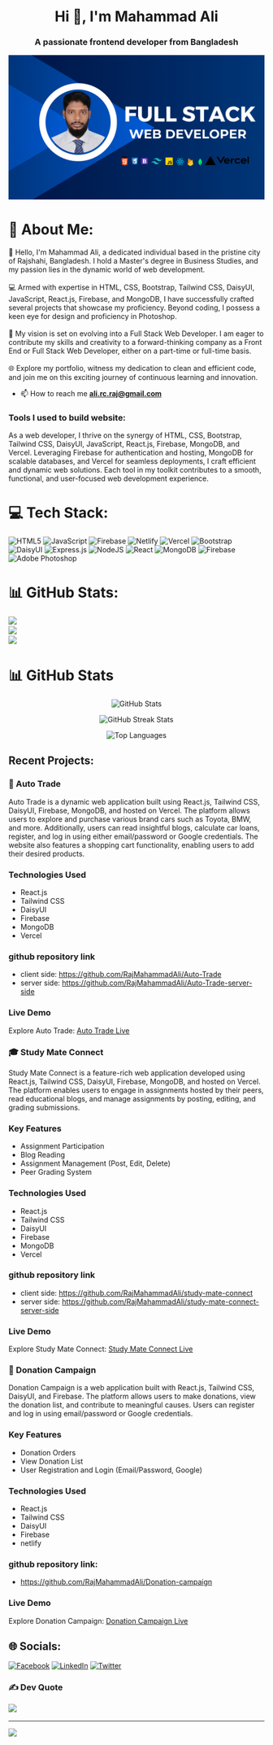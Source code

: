 <h1 align="center">Hi 👋, I'm Mahammad Ali</h1>
<h3 align="center">A passionate frontend developer from Bangladesh</h3>

<div><img src="https://github.com/RajMahammadAli/RajMahammadAli/blob/main/gitProfileImage"/></div>

# 💫 About Me:
👋 Hello, I'm Mahammad Ali, a dedicated individual based in the pristine city of Rajshahi, Bangladesh. I hold a Master's degree in Business Studies, and my passion lies in the dynamic world of web development.<br><br>💻 Armed with expertise in HTML, CSS, Bootstrap, Tailwind CSS, DaisyUI, JavaScript, React.js, Firebase, and MongoDB, I have successfully crafted several projects that showcase my proficiency. Beyond coding, I possess a keen eye for design and proficiency in Photoshop.<br><br>🚀 My vision is set on evolving into a Full Stack Web Developer. I am eager to contribute my skills and creativity to a forward-thinking company as a Front End or Full Stack Web Developer, either on a part-time or full-time basis.<br><br>🌐 Explore my portfolio, witness my dedication to clean and efficient code, and join me on this exciting journey of continuous learning and innovation.


- 📫 How to reach me **ali.rc.raj@gmail.com**

### Tools I used to build website:
As a web developer, I thrive on the synergy of HTML, CSS, Bootstrap, Tailwind CSS, DaisyUI, JavaScript, React.js, Firebase, MongoDB, and Vercel. Leveraging Firebase for authentication and hosting, MongoDB for scalable databases, and Vercel for seamless deployments, I craft efficient and dynamic web solutions. Each tool in my toolkit contributes to a smooth, functional, and user-focused web development experience.


# 💻 Tech Stack:
![HTML5](https://img.shields.io/badge/html5-%23E34F26.svg?style=for-the-badge&logo=html5&logoColor=white) ![JavaScript](https://img.shields.io/badge/javascript-%23323330.svg?style=for-the-badge&logo=javascript&logoColor=%23F7DF1E) ![Firebase](https://img.shields.io/badge/firebase-%23039BE5.svg?style=for-the-badge&logo=firebase) ![Netlify](https://img.shields.io/badge/netlify-%23000000.svg?style=for-the-badge&logo=netlify&logoColor=#00C7B7) ![Vercel](https://img.shields.io/badge/vercel-%23000000.svg?style=for-the-badge&logo=vercel&logoColor=white) ![Bootstrap](https://img.shields.io/badge/bootstrap-%238511FA.svg?style=for-the-badge&logo=bootstrap&logoColor=white) ![DaisyUI](https://img.shields.io/badge/daisyui-5A0EF8?style=for-the-badge&logo=daisyui&logoColor=white) ![Express.js](https://img.shields.io/badge/express.js-%23404d59.svg?style=for-the-badge&logo=express&logoColor=%2361DAFB) ![NodeJS](https://img.shields.io/badge/node.js-6DA55F?style=for-the-badge&logo=node.js&logoColor=white) ![React](https://img.shields.io/badge/react-%2320232a.svg?style=for-the-badge&logo=react&logoColor=%2361DAFB) ![MongoDB](https://img.shields.io/badge/MongoDB-%234ea94b.svg?style=for-the-badge&logo=mongodb&logoColor=white) ![Firebase](https://img.shields.io/badge/Firebase-039BE5?style=for-the-badge&logo=Firebase&logoColor=white) ![Adobe Photoshop](https://img.shields.io/badge/adobe%20photoshop-%2331A8FF.svg?style=for-the-badge&logo=adobe%20photoshop&logoColor=white)

# 📊 GitHub Stats:
![](https://github-readme-stats.vercel.app/api?username=RajMahammadAli&theme=dark&hide_border=false&include_all_commits=false&count_private=false)<br/>
![](https://github-readme-streak-stats.herokuapp.com/?user=RajMahammadAli&theme=dark&hide_border=false)<br/>
![](https://github-readme-stats.vercel.app/api/top-langs/?username=RajMahammadAli&theme=dark&hide_border=false&include_all_commits=false&count_private=false&layout=compact)

# 📊 GitHub Stats

<p align="center">
  <img style="max-width: 100%" src="https://github-readme-stats.vercel.app/api?username=RajMahammadAli&theme=dark&hide_border=true&include_all_commits=true&count_private=true" alt="GitHub Stats"/>
</p>


<p align="center">
  <img src="https://github-readme-streak-stats.herokuapp.com/?user=RajMahammadAli&theme=dark&hide_border=true" alt="GitHub Streak Stats"/>
</p>

<p align="center">
  <img src="https://github-readme-stats.vercel.app/api/top-langs/?username=RajMahammadAli&theme=dark&hide_border=true&layout=compact" alt="Top Languages"/>
</p>

## Recent Projects: 

### 🚗 Auto Trade

Auto Trade is a dynamic web application built using React.js, Tailwind CSS, DaisyUI, Firebase, MongoDB, and hosted on Vercel. The platform allows users to explore and purchase various brand cars such as Toyota, BMW, and more. Additionally, users can read insightful blogs, calculate car loans, register, and log in using either email/password or Google credentials. The website also features a shopping cart functionality, enabling users to add their desired products.

### Technologies Used
- React.js
- Tailwind CSS
- DaisyUI
- Firebase
- MongoDB
- Vercel

### github repository link
- client side: https://github.com/RajMahammadAli/Auto-Trade
- server side: https://github.com/RajMahammadAli/Auto-Trade-server-side
### Live Demo
Explore Auto Trade: [Auto Trade Live](https://brand-car.firebaseapp.com)


### 🎓 Study Mate Connect

Study Mate Connect is a feature-rich web application developed using React.js, Tailwind CSS, DaisyUI, Firebase, MongoDB, and hosted on Vercel. The platform enables users to engage in assignments hosted by their peers, read educational blogs, and manage assignments by posting, editing, and grading submissions.

### Key Features
- Assignment Participation
- Blog Reading
- Assignment Management (Post, Edit, Delete)
- Peer Grading System

### Technologies Used
- React.js
- Tailwind CSS
- DaisyUI
- Firebase
- MongoDB
- Vercel

### github repository link
- client side: https://github.com/RajMahammadAli/study-mate-connect
- server side: https://github.com/RajMahammadAli/study-mate-connect-server-side

### Live Demo
Explore Study Mate Connect: [Study Mate Connect Live](https://study-mate-connect.firebaseapp.com)

### 🤲 Donation Campaign

Donation Campaign is a web application built with React.js, Tailwind CSS, DaisyUI, and Firebase. The platform allows users to make donations, view the donation list, and contribute to meaningful causes. Users can register and log in using email/password or Google credentials.


### Key Features
- Donation Orders
- View Donation List
- User Registration and Login (Email/Password, Google)

### Technologies Used
- React.js
- Tailwind CSS
- DaisyUI
- Firebase
- netlify

### github repository link:
- https://github.com/RajMahammadAli/Donation-campaign

### Live Demo
Explore Donation Campaign: [Donation Campaign Live](https://65142e7f8d9e3b201e58418c--magenta-taffy-10676c.netlify.app/)

## 🌐 Socials:
[![Facebook](https://img.shields.io/badge/Facebook-%231877F2.svg?logo=Facebook&logoColor=white)](https://facebook.com/https://www.facebook.com/mahammad.ali.5030) [![LinkedIn](https://img.shields.io/badge/LinkedIn-%230077B5.svg?logo=linkedin&logoColor=white)](https://linkedin.com/in/https://www.linkedin.com/in/mahammad-ali-025b64111/) [![Twitter](https://img.shields.io/badge/Twitter-%231DA1F2.svg?logo=Twitter&logoColor=white)](https://twitter.com/https://twitter.com/Mahammad91ali) 


### ✍️ Dev Quote
![](https://quotes-github-readme.vercel.app/api?type=horizontal&theme=radical)

---
[![](https://visitcount.itsvg.in/api?id=RajMahammadAli&icon=0&color=0)](https://visitcount.itsvg.in)

<!-- Proudly created with GPRM ( https://gprm.itsvg.in ) -->



